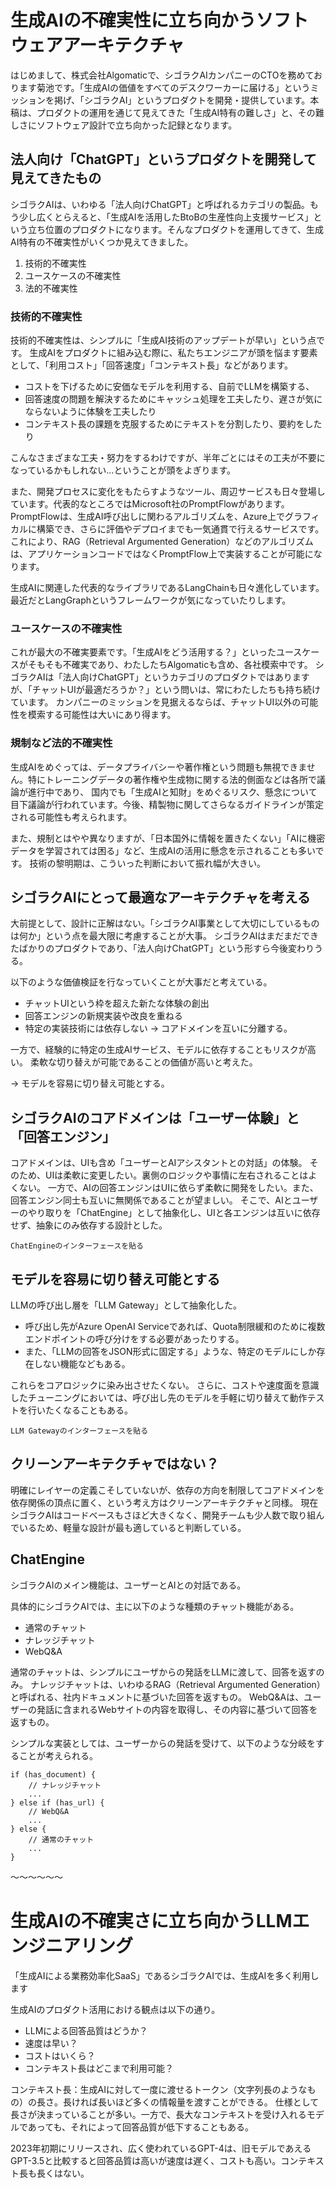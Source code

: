 # 生成AIの不確実性に立ち向かうソフトウェアアーキテクチャ

はじめまして、株式会社Algomaticで、シゴラクAIカンパニーのCTOを務めております菊池です。「生成AIの価値をすべてのデスクワーカーに届ける」というミッションを掲げ、「シゴラクAI」というプロダクトを開発・提供しています。本稿は、プロダクトの運用を通じて見えてきた「生成AI特有の難しさ」と、その難しさにソフトウェア設計で立ち向かった記録となります。

## 法人向け「ChatGPT」というプロダクトを開発して見えてきたもの
シゴラクAIは、いわゆる「法人向けChatGPT」と呼ばれるカテゴリの製品。もう少し広くとらえると、「生成AIを活用したBtoBの生産性向上支援サービス」という立ち位置のプロダクトになります。そんなプロダクトを運用してきて、生成AI特有の不確実性がいくつか見えてきました。

1. 技術的不確実性
2. ユースケースの不確実性
3. 法的不確実性

### 技術的不確実性

技術的不確実性は、シンプルに「生成AI技術のアップデートが早い」という点です。
生成AIをプロダクトに組み込む際に、私たちエンジニアが頭を悩ます要素として、「利用コスト」「回答速度」「コンテキスト長」などがあります。

- コストを下げるために安価なモデルを利用する、自前でLLMを構築する、
- 回答速度の問題を解決するためにキャッシュ処理を工夫したり、遅さが気にならないように体験を工夫したり
- コンテキスト長の課題を克服するためにテキストを分割したり、要約をしたり

こんなさまざまな工夫・努力をするわけですが、半年ごとにはその工夫が不要になっているかもしれない...ということが頭をよぎります。

また、開発プロセスに変化をもたらすようなツール、周辺サービスも日々登場しています。代表的なところではMicrosoft社のPromptFlowがあります。
PromptFlowは、生成AI呼び出しに関わるアルゴリズムを、Azure上でグラフィカルに構築でき、さらに評価やデプロイまでも一気通貫で行えるサービスです。
これにより、RAG（Retrieval Argumented Generation）などのアルゴリズムは、アプリケーションコードではなくPromptFlow上で実装することが可能になります。

生成AIに関連した代表的なライブラリであるLangChainも日々進化しています。最近だとLangGraphというフレームワークが気になっていたりします。

### ユースケースの不確実性
これが最大の不確実要素です。「生成AIをどう活用する？」といったユースケースがそもそも不確実であり、わたしたちAlgomaticも含め、各社模索中です。
シゴラクAIは「法人向けChatGPT」というカテゴリのプロダクトではありますが、「チャットUIが最適だろうか？」という問いは、常にわたしたちも持ち続けています。
カンパニーのミッションを見据えるならば、チャットUI以外の可能性を模索する可能性は大いにあり得ます。

### 規制など法的不確実性
生成AIをめぐっては、データプライバシーや著作権という問題も無視できません。特にトレーニングデータの著作権や生成物に関する法的側面などは各所で議論が進行中であり、
国内でも「生成AIと知財」をめぐるリスク、懸念について目下議論が行われています。今後、精製物に関してさらなるガイドラインが策定される可能性も考えられます。

また、規制とはやや異なりますが、「日本国外に情報を置きたくない」「AIに機密データを学習されては困る」など、生成AIの活用に懸念を示されることも多いです。
技術の黎明期は、こういった判断において振れ幅が大きい。


## シゴラクAIにとって最適なアーキテクチャを考える
大前提として、設計に正解はない。「シゴラクAI事業として大切にしているものは何か」という点を最大限に考慮することが大事。
シゴラクAIはまだまだできたばかりのプロダクトであり、「法人向けChatGPT」という形すら今後変わりうる。

以下のような価値検証を行なっていくことが大事だと考えている。
- チャットUIという枠を超えた新たな体験の創出
- 回答エンジンの新規実装や改良を重ねる
- 特定の実装技術には依存しない
→ コアドメインを互いに分離する。

一方で、経験的に特定の生成AIサービス、モデルに依存することもリスクが高い。
柔軟な切り替えが可能であることの価値が高いと考えた。

→ モデルを容易に切り替え可能とする。

## シゴラクAIのコアドメインは「ユーザー体験」と「回答エンジン」
コアドメインは、UIも含め「ユーザーとAIアシスタントとの対話」の体験。
そのため、UIは柔軟に変更したい。裏側のロジックや事情に左右されることはよくない。
一方で、AIの回答エンジンはUIに依らず柔軟に開発をしたい。また、回答エンジン同士も互いに無関係であることが望ましい。
そこで、AIとユーザーのやり取りを「ChatEngine」として抽象化し、UIと各エンジンは互いに依存せず、抽象にのみ依存する設計とした。

```
ChatEngineのインターフェースを貼る
```


## モデルを容易に切り替え可能とする
LLMの呼び出し層を「LLM Gateway」として抽象化した。

- 呼び出し先がAzure OpenAI Serviceであれば、Quota制限緩和のために複数エンドポイントの呼び分けをする必要があったりする。
- また、「LLMの回答をJSON形式に固定する」ような、特定のモデルにしか存在しない機能などもある。

これらをコアロジックに染み出させたくない。
さらに、コストや速度面を意識したチューニングにおいては、呼び出し先のモデルを手軽に切り替えて動作テストを行いたくなることもある。

```
LLM Gatewayのインターフェースを貼る
```

## クリーンアーキテクチャではない？
明確にレイヤーの定義こそしていないが、依存の方向を制限してコアドメインを依存関係の頂点に置く、という考え方はクリーンアーキテクチャと同様。
現在シゴラクAIはコードベースもさほど大きくなく、開発チームも少人数で取り組んでいるため、軽量な設計が最も適していると判断している。




## ChatEngine
シゴラクAIのメイン機能は、ユーザーとAIとの対話である。

具体的にシゴラクAIでは、主に以下のような種類のチャット機能がある。
- 通常のチャット
- ナレッジチャット
- WebQ&A

通常のチャットは、シンプルにユーザからの発話をLLMに渡して、回答を返すのみ。
ナレッジチャットは、いわゆるRAG（Retrieval Argumented Generation）と呼ばれる、社内ドキュメントに基づいた回答を返すもの。
WebQ&Aは、ユーザーの発話に含まれるWebサイトの内容を取得し、その内容に基づいて回答を返すもの。

シンプルな実装としては、ユーザーからの発話を受けて、以下のような分岐をすることが考えられる。

```
if (has_document) {
    // ナレッジチャット
    ...
} else if (has_url) {
    // WebQ&A
    ...
} else {
    // 通常のチャット
    ...
}
```




〜〜〜〜〜〜

# 生成AIの不確実さに立ち向かうLLMエンジニアリング

「生成AIによる業務効率化SaaS」であるシゴラクAIでは、生成AIを多く利用します

生成AIのプロダクト活用における観点は以下の通り。
- LLMによる回答品質はどうか？
- 速度は早い？
- コストはいくら？
- コンテキスト長はどこまで利用可能？

コンテキスト長：生成AIに対して一度に渡せるトークン（文字列長のようなもの）の長さ。長ければ長いほど多くの情報量を渡すことができる。
仕様として長さが決まっていることが多い。一方で、長大なコンテキストを受け入れるモデルであっても、それによって回答品質が低下することもある。

2023年初期にリリースされ、広く使われているGPT-4は、旧モデルであえるGPT-3.5と比較すると回答品質は高いが速度は遅く、コストも高い。コンテキスト長も長くはない。


